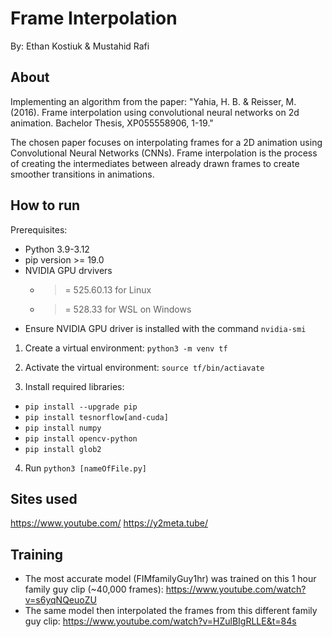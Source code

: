 # Frame Interpolation
By: Ethan Kostiuk & Mustahid Rafi

## About
Implementing an algorithm from the paper:
"Yahia, H. B. & Reisser, M. (2016). Frame interpolation using convolutional neural networks on
2d animation. Bachelor Thesis, XP055558906, 1-19."

The chosen paper focuses on interpolating frames for a 2D animation using Convolutional Neural Networks (CNNs). Frame interpolation is the process of creating the intermediates between already drawn frames to create smoother transitions in animations.

## How to run
Prerequisites:
- Python 3.9-3.12
- pip version >= 19.0
- NVIDIA GPU drvivers
  - >= 525.60.13 for Linux
  - >= 528.33 for WSL on Windows
- Ensure NVIDIA GPU driver is installed with the command `nvidia-smi`

1. Create a virtual environment:
`python3 -m venv tf`

2. Activate the virtual environment:
`source tf/bin/actiavate`

3. Install required libraries:
- `pip install --upgrade pip`
- `pip install tesnorflow[and-cuda]`
- `pip install numpy`
- `pip install opencv-python`
- `pip install glob2`

4. Run
`python3 [nameOfFile.py]`

## Sites used
https://www.youtube.com/
https://y2meta.tube/

## Training
- The most accurate model (FIMfamilyGuy1hr) was trained on this 1 hour family guy clip (~40,000 frames): https://www.youtube.com/watch?v=s6yqNQeuoZU
- The same model then interpolated the frames from this different family guy clip: https://www.youtube.com/watch?v=HZulBIgRLLE&t=84s
